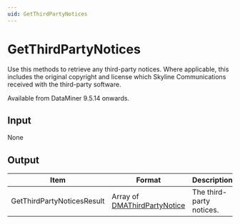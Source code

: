 ```yaml
---
uid: GetThirdPartyNotices
---
```


# GetThirdPartyNotices

Use this methods to retrieve any third-party notices. Where applicable, this includes the original copyright and license which Skyline Communications received with the third-party software.

Available from DataMiner 9.5.14 onwards.

## Input

None

## Output

| Item                       | Format | Description |
|----------------------------|--------|-------------|
| GetThirdPartyNoticesResult | Array of [DMAThirdPartyNotice](xref:DMAThirdPartyNotice) | The third-party notices. |
